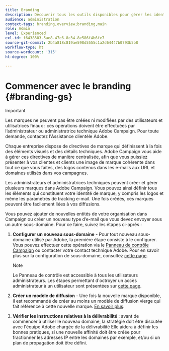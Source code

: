```yaml
---
title: Branding
description: Découvrir tous les outils disponibles pour gérer les identités de branding
audience: administration
context-tags: branding,overview;branding,main
role: Admin
level: Experienced
exl-id: f6438303-5ae8-47c6-8c34-8e586f4b6fe7
source-git-commit: 2b4a818c819ae598d5555c1a2d64447b0793b5b8
workflow-type: ht
source-wordcount: '315'
ht-degree: 100%

---
```


# Commencer avec le branding {#branding-gs}

>[!IMPORTANT]
>
>Les marques ne peuvent pas être créées ni modifiées par des utilisateurs et utilisatrices finaux : ces opérations doivent être effectuées par l’administrateur ou administratrice technique Adobe Campaign. Pour toute demande, contactez l&#39;Assistance clientèle Adobe.

Chaque entreprise dispose de directives de marque qui définissent à la fois des éléments visuels et des détails techniques. Adobe Campaign vous aide à gérer ces directives de manière centralisée, afin que vous puissiez présenter à vos clientes et clients une image de marque cohérente dans tout ce que vous faites, des logos contenus dans les e-mails aux URL et domaines utilisés dans vos campagnes.

Les administrateurs et administratrices techniques peuvent créer et gérer plusieurs marques dans Adobe Campaign. Vous pouvez ainsi définir tous les éléments qui constituent votre identité de marque, y compris les logos et même les paramètres de tracking e-mail. Une fois créées, ces marques peuvent être facilement liées à vos diffusions.

Vous pouvez ajouter de nouvelles entités de votre organisation dans Campaign ou créer un nouveau type d’e-mail que vous devez envoyer sous un autre sous-domaine. Pour ce faire, suivez les étapes ci-après :

1. **Configurer un nouveau sous-domaine** - Pour tout nouveau sous-domaine utilisé par Adobe, la première étape consiste à le configurer. Vous pouvez effectuer cette opération via le [Panneau de contrôle Campaign](https://experienceleague.adobe.com/docs/control-panel/using/subdomains-and-certificates/subdomains-branding.html?lang=fr) ou contacter votre contact technique Adobe. Pour en savoir plus sur la configuration de sous-domaine, consultez [cette page](https://experienceleague.adobe.com/fr/docs/deliverability-learn/deliverability-best-practice-guide/additional-resources/campaign/ac-domain-name-setup).

   >[!NOTE]
   >
   >Le Panneau de contrôle est accessible à tous les utilisateurs administrateurs. Les étapes permettant d&#39;octroyer un accès administrateur à un utilisateur sont présentées sur [cette page](https://experienceleague.adobe.com/docs/control-panel/using/discover-control-panel/managing-permissions.html?lang=fr#discover-control-panel).

1. **Créer un modèle de diffusion** - Une fois la nouvelle marque disponible, il est recommandé de créer au moins un modèle de diffusion vierge qui fait référence à cette nouvelle marque. [En savoir plus](branding-assign.md).

1. **Vérifier les instructions relatives à la délivrabilité** : avant de commencer à utiliser le nouveau domaine, la stratégie doit être discutée avec l&#39;équipe Adobe chargée de la délivrabilité Elle aidera à définir les bonnes pratiques, si une nouvelle affinité doit être créée pour fractionner les adresses IP entre les domaines par exemple, et/ou si un plan de propagation doit être défini.
